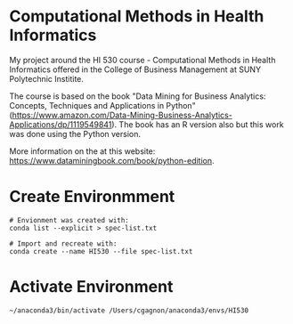 # Computational Methods in Health Informatics

My project around the HI 530 course - Computational Methods in Health Informatics offered in the College of Business Management at SUNY Polytechnic Institite.

The course is based on the book "Data Mining for Business Analytics: Concepts, Techniques and Applications in Python" (https://www.amazon.com/Data-Mining-Business-Analytics-Applications/dp/1119549841). The book has an R version also but this work was done using the Python version.

More information on the at this website: https://www.dataminingbook.com/book/python-edition.

# Create Environmment

```
# Envionment was created with:
conda list --explicit > spec-list.txt

# Import and recreate with:
conda create --name HI530 --file spec-list.txt
```

# Activate Environment

```
~/anaconda3/bin/activate /Users/cgagnon/anaconda3/envs/HI530
```

